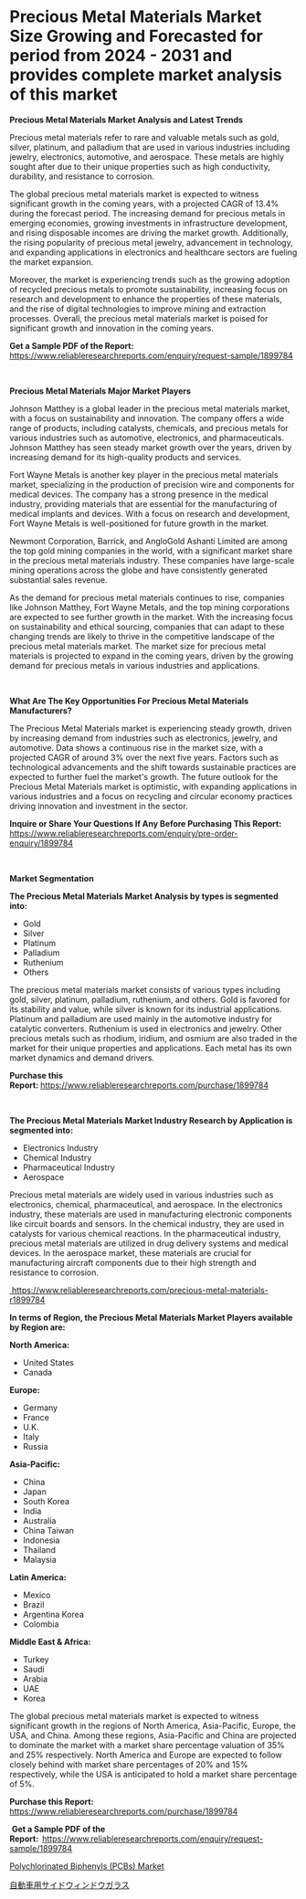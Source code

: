 <p><h1>Precious Metal Materials Market Size Growing and Forecasted for period from 2024 - 2031 and provides complete market analysis of this market</h1></p><p><strong>Precious Metal Materials Market Analysis and Latest Trends</strong></p>
<p><p>Precious metal materials refer to rare and valuable metals such as gold, silver, platinum, and palladium that are used in various industries including jewelry, electronics, automotive, and aerospace. These metals are highly sought after due to their unique properties such as high conductivity, durability, and resistance to corrosion.</p><p>The global precious metal materials market is expected to witness significant growth in the coming years, with a projected CAGR of 13.4% during the forecast period. The increasing demand for precious metals in emerging economies, growing investments in infrastructure development, and rising disposable incomes are driving the market growth. Additionally, the rising popularity of precious metal jewelry, advancement in technology, and expanding applications in electronics and healthcare sectors are fueling the market expansion.</p><p>Moreover, the market is experiencing trends such as the growing adoption of recycled precious metals to promote sustainability, increasing focus on research and development to enhance the properties of these materials, and the rise of digital technologies to improve mining and extraction processes. Overall, the precious metal materials market is poised for significant growth and innovation in the coming years.</p></p>
<p><strong>Get a Sample PDF of the Report:&nbsp;</strong> <a href="https://www.reliableresearchreports.com/enquiry/request-sample/1899784">https://www.reliableresearchreports.com/enquiry/request-sample/1899784</a></p>
<p>&nbsp;</p>
<p><strong>Precious Metal Materials Major Market Players</strong></p>
<p><p>Johnson Matthey is a global leader in the precious metal materials market, with a focus on sustainability and innovation. The company offers a wide range of products, including catalysts, chemicals, and precious metals for various industries such as automotive, electronics, and pharmaceuticals. Johnson Matthey has seen steady market growth over the years, driven by increasing demand for its high-quality products and services.</p><p>Fort Wayne Metals is another key player in the precious metal materials market, specializing in the production of precision wire and components for medical devices. The company has a strong presence in the medical industry, providing materials that are essential for the manufacturing of medical implants and devices. With a focus on research and development, Fort Wayne Metals is well-positioned for future growth in the market.</p><p>Newmont Corporation, Barrick, and AngloGold Ashanti Limited are among the top gold mining companies in the world, with a significant market share in the precious metal materials industry. These companies have large-scale mining operations across the globe and have consistently generated substantial sales revenue.</p><p>As the demand for precious metal materials continues to rise, companies like Johnson Matthey, Fort Wayne Metals, and the top mining corporations are expected to see further growth in the market. With the increasing focus on sustainability and ethical sourcing, companies that can adapt to these changing trends are likely to thrive in the competitive landscape of the precious metal materials market. The market size for precious metal materials is projected to expand in the coming years, driven by the growing demand for precious metals in various industries and applications.</p></p>
<p>&nbsp;</p>
<p><strong>What Are The Key Opportunities For Precious Metal Materials Manufacturers?</strong></p>
<p><p>The Precious Metal Materials market is experiencing steady growth, driven by increasing demand from industries such as electronics, jewelry, and automotive. Data shows a continuous rise in the market size, with a projected CAGR of around 3% over the next five years. Factors such as technological advancements and the shift towards sustainable practices are expected to further fuel the market's growth. The future outlook for the Precious Metal Materials market is optimistic, with expanding applications in various industries and a focus on recycling and circular economy practices driving innovation and investment in the sector.</p></p>
<p><strong>Inquire or Share Your Questions If Any Before Purchasing This Report:</strong> <a href="https://www.reliableresearchreports.com/enquiry/pre-order-enquiry/1899784">https://www.reliableresearchreports.com/enquiry/pre-order-enquiry/1899784</a></p>
<p>&nbsp;</p>
<p><strong>Market Segmentation</strong></p>
<p><strong>The Precious Metal Materials Market Analysis by types is segmented into:</strong></p>
<p><ul><li>Gold</li><li>Silver</li><li>Platinum</li><li>Palladium</li><li>Ruthenium</li><li>Others</li></ul></p>
<p><p>The precious metal materials market consists of various types including gold, silver, platinum, palladium, ruthenium, and others. Gold is favored for its stability and value, while silver is known for its industrial applications. Platinum and palladium are used mainly in the automotive industry for catalytic converters. Ruthenium is used in electronics and jewelry. Other precious metals such as rhodium, iridium, and osmium are also traded in the market for their unique properties and applications. Each metal has its own market dynamics and demand drivers.</p></p>
<p><strong>Purchase this Report:&nbsp;</strong><a href="https://www.reliableresearchreports.com/purchase/1899784">https://www.reliableresearchreports.com/purchase/1899784</a></p>
<p>&nbsp;</p>
<p><strong>The Precious Metal Materials Market Industry Research by Application is segmented into:</strong></p>
<p><ul><li>Electronics Industry</li><li>Chemical Industry</li><li>Pharmaceutical Industry</li><li>Aerospace</li></ul></p>
<p><p>Precious metal materials are widely used in various industries such as electronics, chemical, pharmaceutical, and aerospace. In the electronics industry, these materials are used in manufacturing electronic components like circuit boards and sensors. In the chemical industry, they are used in catalysts for various chemical reactions. In the pharmaceutical industry, precious metal materials are utilized in drug delivery systems and medical devices. In the aerospace market, these materials are crucial for manufacturing aircraft components due to their high strength and resistance to corrosion.</p></p>
<p><a href="https://www.reliableresearchreports.com/precious-metal-materials-r1899784">&nbsp;https://www.reliableresearchreports.com/precious-metal-materials-r1899784</a></p>
<p><strong>In terms of Region, the Precious Metal Materials Market Players available by Region are:</strong></p>
<p>
    <p> <strong> North America: </strong>
        <ul>
            <li>United States</li>
            <li>Canada</li>
        </ul>
        </p> 
    <p> <strong> Europe: </strong>
        <ul>
            <li>Germany</li>
            <li>France</li>
            <li>U.K.</li>
            <li>Italy</li>
            <li>Russia</li>
        </ul>
        </p> 
    <p> <strong> Asia-Pacific: </strong>
        <ul>
            <li>China</li>
            <li>Japan</li>
            <li>South Korea</li>
            <li>India</li>
            <li>Australia</li>
            <li>China Taiwan</li>
            <li>Indonesia</li>
            <li>Thailand</li>
            <li>Malaysia</li>
        </ul>
        </p> 
    <p> <strong> Latin America: </strong>
        <ul>
            <li>Mexico</li>
            <li>Brazil</li>
            <li>Argentina Korea</li>
            <li>Colombia</li>
        </ul>
        </p> 
    <p> <strong> Middle East & Africa: </strong>
        <ul>
            <li>Turkey</li>
            <li>Saudi</li>
            <li>Arabia</li>
            <li>UAE</li>
            <li>Korea</li>
        </ul>
    </p>
    </p>
<p><p>The global precious metal materials market is expected to witness significant growth in the regions of North America, Asia-Pacific, Europe, the USA, and China. Among these regions, Asia-Pacific and China are projected to dominate the market with a market share percentage valuation of 35% and 25% respectively. North America and Europe are expected to follow closely behind with market share percentages of 20% and 15% respectively, while the USA is anticipated to hold a market share percentage of 5%.</p></p>
<p><strong>Purchase this Report: </strong><a href="https://www.reliableresearchreports.com/purchase/1899784">https://www.reliableresearchreports.com/purchase/1899784</a></p>
<p>&nbsp;<strong>Get a Sample PDF of the Report:&nbsp;&nbsp;</strong><a href="https://www.reliableresearchreports.com/enquiry/request-sample/1899784">https://www.reliableresearchreports.com/enquiry/request-sample/1899784</a></p>
<p><strong></strong></p>
<p><p><a href="https://github.com/nigngrjl95/Market-Research-Report-List-1/blob/main/polychlorinated-biphenyls-pcbs-market.md">Polychlorinated Biphenyls (PCBs) Market</a></p><p><a href="https://github.com/zekaoe592392/Market-Research-Report-List-2/blob/main/7666405138945.md">自動車用サイドウィンドウガラス</a></p></p>